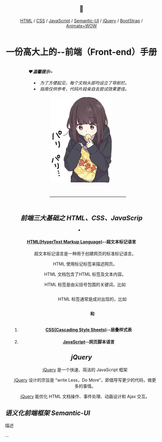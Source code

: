 <div align="center">
  <h2><a name="head"></a>📖</h2>
</div>  
<div align="center">
  <a href="https://github.com/fmw666/Front-end/blob/master/HTML/README.md#head">HTML</a> 
  / 
  <a href="https://github.com/fmw666/Front-end/blob/master/CSS/README.md#head">CSS</a> 
  / 
  <a href="https://github.com/fmw666/Front-end/blob/master/JavaScript/README.md#head">JavaScript</a> 
  /
  <a href="https://github.com/fmw666/Front-end/blob/master/Semantic-UI/README.md#head">Semantic-UI</a>
  /
  <a href="https://github.com/fmw666/Front-end/blob/master/jQuery/README.md#head">jQuery</a>
  / 
  <a href="https://github.com/fmw666/Front-end/blob/master/BootStrap/README.md#head">BootStrap</a> 
  /
  <a href="https://github.com/fmw666/Front-end/blob/master/Animate%2BWOW/README.md#head">Animate+WOW</a>
</div>

<br>

<div align="center">
    <h1>一份高大上的--前端（Front-end）手册</h1>
    <br>
    <span><i><b>❤温馨提示~</b></i>&emsp;&emsp;&emsp;&emsp;&emsp;&emsp;&emsp;&emsp;&emsp;
      &emsp;&emsp;&emsp;&emsp;&emsp;&emsp;&emsp;&emsp;&emsp;&emsp;</span><br><br>
    <span><li><i>为了方便起见，每个文档头部均设立了导航栏。</i></li></span>
    <span><li><i>指南仅供参考，代码片段亲自去尝试效果更佳。</i></li></span>
    <br>
    <img src="https://github.com/fmw666/my-image-file/blob/master/images/girl/1.jpg" width="200">
    <br><br><br>
    &emsp;&emsp;&emsp;——————————————————
    <br>
</div>
<br>

<div align="center">
    <h2><i>前端三大基础之 HTML、CSS、JavaScrip</i></h2>
    <li><h4><a href="HTML/README.md#head">HTML(HyperText Markup Language)</a>--超文本标记语言</h></li>  
        <ol>超文本标记语言是一种用于创建网页的标准标记语言。</ol>
        <ol>HTML 使用标记标签来描述网页。</ol> 
        <ol>HTML 文档包含了HTML 标签及文本内容。</ol>
        <ol>HTML 标签是由尖括号包围的关键词，比如 <pre><html></pre><ol>
        <ol>HTML 标签通常是成对出现的，比如 <pre><b></pre> 和 <pre></b></pre></ol>
    <li><h4><a href="CSS/README.md#head">CSS(Cascading Style Sheets)</a>--层叠样式表</h></li>  
    <li><h4><a href="JavaScript/README.md#head">JavaScript</a>--网页脚本语言</h></li>  
</div>

<div align="center">
    <h2><i>jQuery</i></h2>
    <ol><a href="jQuery/README.md#head">jQuery</a> 是一个快速、简洁的 JavaScript 框架</ol>
    <ol><a href="jQuery/README.md#head">jQuery</a> 设计的宗旨是 “write Less，Do More”，即倡导写更少的代码，做更多的事情。</ol>
    <ol><a href="jQuery/README.md#head">jQuery</a> 能优化 HTML 文档操作、事件处理、动画设计和 Ajax 交互。</ol>
</div>

## *语义化前端框架 Semantic-UI*

描述

...
